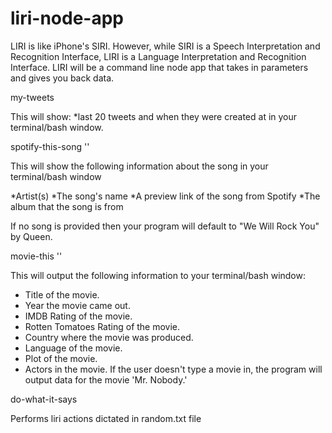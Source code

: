 # liri-node-app
 LIRI is like iPhone's SIRI. However, while SIRI is a Speech Interpretation and Recognition Interface, LIRI is a Language Interpretation and Recognition Interface. LIRI will be a command line node app that takes in parameters and gives you back data.

my-tweets

This will show:
*last 20 tweets and when they were created at in your terminal/bash window.


spotify-this-song '<song name here>'

This will show the following information about the song in your terminal/bash window

*Artist(s)
*The song's name
*A preview link of the song from Spotify
*The album that the song is from

If no song is provided then your program will default to "We Will Rock You" by Queen.


movie-this '<movie name here>'

This will output the following information to your terminal/bash window:

  * Title of the movie.
  * Year the movie came out.
  * IMDB Rating of the movie.
  * Rotten Tomatoes Rating of the movie.
  * Country where the movie was produced.
  * Language of the movie.
  * Plot of the movie.
  * Actors in the movie.
If the user doesn't type a movie in, the program will output data for the movie 'Mr. Nobody.'

do-what-it-says

Performs liri actions dictated in random.txt file
